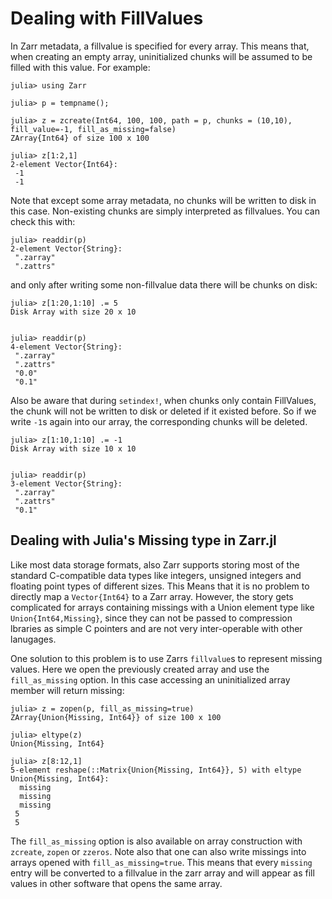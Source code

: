 # Dealing with FillValues

In Zarr metadata, a fillvalue is specified for every array. This means that, when creating an empty array, uninitialized chunks will be assumed to be filled with this value. For example:

````jldoctest fillval
julia> using Zarr

julia> p = tempname();

julia> z = zcreate(Int64, 100, 100, path = p, chunks = (10,10), fill_value=-1, fill_as_missing=false)
ZArray{Int64} of size 100 x 100

julia> z[1:2,1]
2-element Vector{Int64}:
 -1
 -1

````

Note that except some array metadata, no chunks will be written to disk in this case. Non-existing chunks are simply interpreted as fillvalues. You can check this with:

````jldoctest fillval
julia> readdir(p)
2-element Vector{String}:
 ".zarray"
 ".zattrs"
````

and only after writing some non-fillvalue data there will be chunks on disk:

````jldoctest fillval
julia> z[1:20,1:10] .= 5
Disk Array with size 20 x 10


julia> readdir(p)
4-element Vector{String}:
 ".zarray"
 ".zattrs"
 "0.0"
 "0.1"
````

Also be aware that during `setindex!`, when chunks only contain FillValues, the chunk will not be written to disk or deleted if it existed before. So if we write `-1`s again into our array, the corresponding chunks will be deleted.

````jldoctest fillval
julia> z[1:10,1:10] .= -1
Disk Array with size 10 x 10


julia> readdir(p)
3-element Vector{String}:
 ".zarray"
 ".zattrs"
 "0.1"
````


## Dealing with Julia's Missing type in Zarr.jl

Like most data storage formats, also Zarr supports storing most of the standard C-compatible data types like integers, unsigned integers and floating point types of different sizes. This Means that it is no problem to directly map a `Vector{Int64}` to a Zarr array. However, the story gets complicated for arrays containing missings with a Union element type like `Union{Int64,Missing}`, since they can not be passed to compression lbraries as simple C pointers and are not very inter-operable with other lanugages. 

One solution to this problem is to use Zarrs `fillvalue`s to represent missing values. Here we open the previously created array and use the `fill_as_missing` option. In this case accessing an uninitialized array member will return missing:

```jldoctest fillval
julia> z = zopen(p, fill_as_missing=true)
ZArray{Union{Missing, Int64}} of size 100 x 100

julia> eltype(z)
Union{Missing, Int64}

julia> z[8:12,1]
5-element reshape(::Matrix{Union{Missing, Int64}}, 5) with eltype Union{Missing, Int64}:
  missing
  missing
  missing
 5
 5

```

The `fill_as_missing` option is also available on array construction with `zcreate`, `zopen` or `zzeros`. 
Note also that one can also write missings into arrays opened with `fill_as_missing=true`. This means that every `missing` entry will be converted to a fillvalue in the zarr array and will appear as fill values in other software that opens the same array. 


